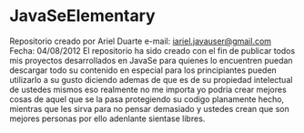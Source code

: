 JavaSeElementary
================
Repositorio creado por Ariel Duarte 
e-mail: iariel.javauser@gmail.com
Fecha: 04/08/2012
El repositorio ha sido creado con el fin de publicar todos mis proyectos desarrollados en JavaSe
para quienes lo encuentren puedan descargar todo su contenido en especial para los principiantes
pueden utilizarlo a su gusto diciendo ademas de que es de su propiedad intelectual de ustedes mismos eso 
realmente no me importa yo podria crear mejores cosas de aquel que se la pasa protegiendo su codigo
planamente hecho, mientras que les sirva para no pensar demasiado y ustedes crean que son mejores personas
por ello adenlante sientase libres.
